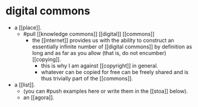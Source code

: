 # digital commons

- a [[place]].
  - #pull [[knowledge commons]] [[digital]] [[commons]]
    - the [[internet]] provides us with the ability to construct an essentially infinite number of [[digital commons]] by definition as long and as far as you allow (that is, do not encumber) [[copying]].
      - this is why I am against [[copyright]] in general.
      - whatever can be copied for free can be freely shared and is thus trivially part of the [[commons]].
- a [[list]].
  - (you can #push examples here or write them in the [[stoa]] below).
  - an [[agora]].

